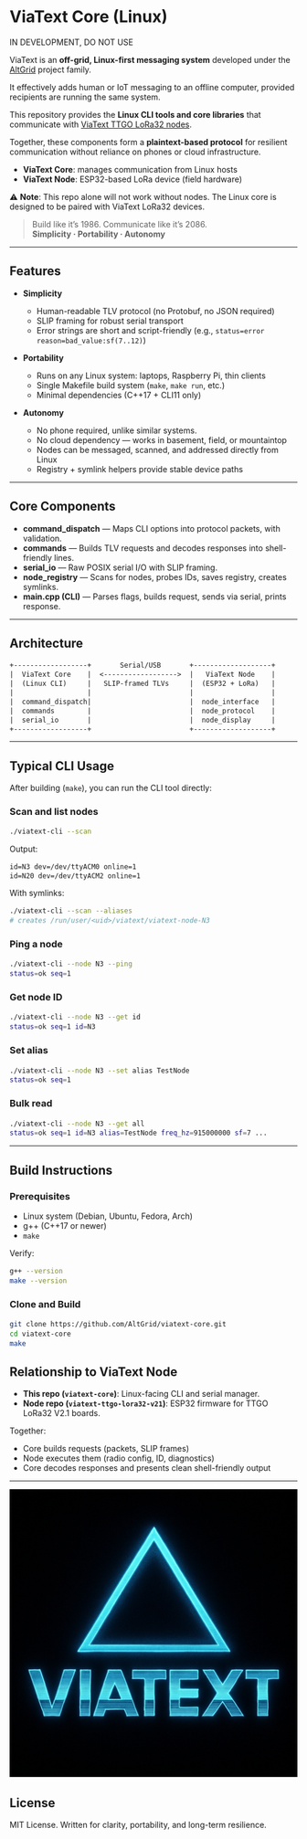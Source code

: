 # ViaText Core (Linux)

IN DEVELOPMENT, DO NOT USE

ViaText is an **off-grid, Linux-first messaging system** developed under the [AltGrid](https://github.com/AltGrid) project family.  

It effectively adds human or IoT messaging to an offline computer, provided recipients are running the same system. 

This repository provides the **Linux CLI tools and core libraries** that communicate with [ViaText TTGO LoRa32 nodes](https://github.com/AltGrid/viatext-ttgo-lora32-v21).  

Together, these components form a **plaintext-based protocol** for resilient communication without reliance on phones or cloud infrastructure.  
- **ViaText Core**: manages communication from Linux hosts  
- **ViaText Node**: ESP32-based LoRa device (field hardware)

⚠️ **Note**: This repo alone will not work without nodes. The Linux core is designed to be paired with ViaText LoRa32 devices.

> Build like it’s 1986. Communicate like it’s 2086.  
> **Simplicity · Portability · Autonomy**

---

## Features

- **Simplicity**  
  - Human-readable TLV protocol (no Protobuf, no JSON required)  
  - SLIP framing for robust serial transport  
  - Error strings are short and script-friendly (e.g., `status=error reason=bad_value:sf(7..12)`)  

- **Portability**  
  - Runs on any Linux system: laptops, Raspberry Pi, thin clients  
  - Single Makefile build system (`make`, `make run`, etc.)  
  - Minimal dependencies (C++17 + CLI11 only)  

- **Autonomy**  
  - No phone required, unlike similar systems.  
  - No cloud dependency — works in basement, field, or mountaintop  
  - Nodes can be messaged, scanned, and addressed directly from Linux  
  - Registry + symlink helpers provide stable device paths  

---

## Core Components

- **command_dispatch** — Maps CLI options into protocol packets, with validation.  
- **commands** — Builds TLV requests and decodes responses into shell-friendly lines.  
- **serial_io** — Raw POSIX serial I/O with SLIP framing.  
- **node_registry** — Scans for nodes, probes IDs, saves registry, creates symlinks.  
- **main.cpp (CLI)** — Parses flags, builds request, sends via serial, prints response.  

---

## Architecture

```
+------------------+       Serial/USB       +-------------------+
|  ViaText Core    |  <------------------>  |   ViaText Node    |
|  (Linux CLI)     |   SLIP-framed TLVs     |  (ESP32 + LoRa)   |
|                  |                        |                   |
|  command_dispatch|                        |  node_interface   |
|  commands        |                        |  node_protocol    |
|  serial_io       |                        |  node_display     |
+------------------+                        +-------------------+
```

---

## Typical CLI Usage

After building (`make`), you can run the CLI tool directly:

### Scan and list nodes
```bash
./viatext-cli --scan
```

Output:
```
id=N3 dev=/dev/ttyACM0 online=1
id=N20 dev=/dev/ttyACM2 online=1
```

With symlinks:
```bash
./viatext-cli --scan --aliases
# creates /run/user/<uid>/viatext/viatext-node-N3
```

### Ping a node
```bash
./viatext-cli --node N3 --ping
status=ok seq=1
```

### Get node ID
```bash
./viatext-cli --node N3 --get id
status=ok seq=1 id=N3
```

### Set alias
```bash
./viatext-cli --node N3 --set alias TestNode
status=ok seq=1
```

### Bulk read
```bash
./viatext-cli --node N3 --get all
status=ok seq=1 id=N3 alias=TestNode freq_hz=915000000 sf=7 ...
```

---

## Build Instructions

### Prerequisites
- Linux system (Debian, Ubuntu, Fedora, Arch)  
- g++ (C++17 or newer)  
- `make`  

Verify:
```bash
g++ --version
make --version
```

### Clone and Build
```bash
git clone https://github.com/AltGrid/viatext-core.git
cd viatext-core
make
```


## Relationship to ViaText Node

- **This repo (`viatext-core`)**: Linux-facing CLI and serial manager.  
- **Node repo (`viatext-ttgo-lora32-v21`)**: ESP32 firmware for TTGO LoRa32 V2.1 boards.  

Together:  
- Core builds requests (packets, SLIP frames)  
- Node executes them (radio config, ID, diagnostics)  
- Core decodes responses and presents clean shell-friendly output  

---

![ViaText](viatext.png)

## License

MIT License. Written for clarity, portability, and long-term resilience.  
